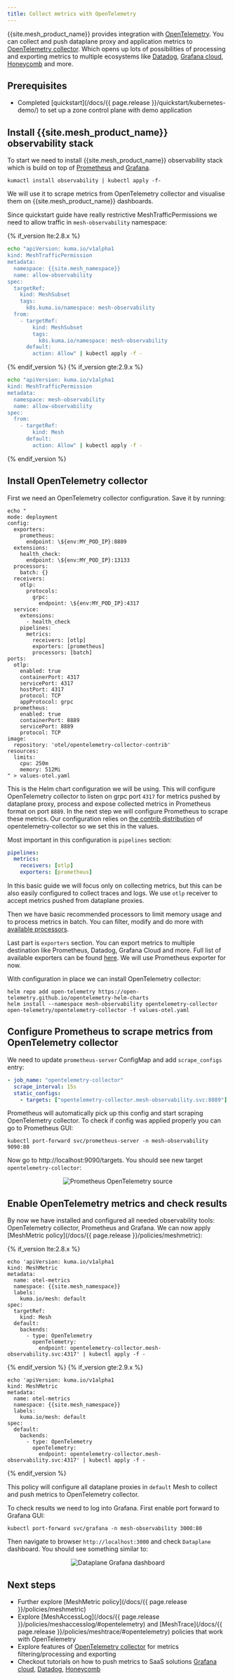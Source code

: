 ```yaml
---
title: Collect metrics with OpenTelemetry  
---
```


{{site.mesh_product_name}} provides integration with [OpenTelemetry](https://opentelemetry.io/). You can collect and push 
dataplane proxy and application metrics to [OpenTelemetry collector](https://opentelemetry.io/docs/collector/). Which opens up
lots of possibilities of processing and exporting metrics to multiple ecosystems like [Datadog](https://www.datadoghq.com/),
[Grafana cloud](https://grafana.com/products/cloud/), [Honeycomb](https://www.honeycomb.io/) and more.

## Prerequisites
- Completed [quickstart](/docs/{{ page.release }}/quickstart/kubernetes-demo/) to set up a zone control plane with demo application

## Install {{site.mesh_product_name}} observability stack

To start we need to install {{site.mesh_product_name}} observability stack which is build on top of [Prometheus](https://prometheus.io/) and [Grafana](https://grafana.com/).

```shell
kumactl install observability | kubectl apply -f-
```

We will use it to scrape metrics from OpenTelemetry collector and visualise them on {{site.mesh_product_name}} dashboards.

Since quickstart guide have really restrictive MeshTrafficPermissions we need to allow traffic in `mesh-observability` namespace:

{% if_version lte:2.8.x %}
```sh
echo "apiVersion: kuma.io/v1alpha1
kind: MeshTrafficPermission
metadata:
  namespace: {{site.mesh_namespace}}
  name: allow-observability
spec:
  targetRef:
    kind: MeshSubset
    tags:
      k8s.kuma.io/namespace: mesh-observability
  from:
    - targetRef:
        kind: MeshSubset
        tags:
          k8s.kuma.io/namespace: mesh-observability
      default:
        action: Allow" | kubectl apply -f -
```
{% endif_version %}
{% if_version gte:2.9.x %}
```sh
echo "apiVersion: kuma.io/v1alpha1
kind: MeshTrafficPermission
metadata:
  namespace: mesh-observability
  name: allow-observability
spec:
  from:
    - targetRef:
        kind: Mesh
      default:
        action: Allow" | kubectl apply -f -
```
{% endif_version %}

## Install OpenTelemetry collector

First we need an OpenTelemetry collector configuration. Save it by running:

```shell
echo "
mode: deployment
config:
  exporters:
    prometheus:
      endpoint: \${env:MY_POD_IP}:8889
  extensions:
    health_check:
      endpoint: \${env:MY_POD_IP}:13133
  processors:
    batch: {}
  receivers:
    otlp:
      protocols:
        grpc:
          endpoint: \${env:MY_POD_IP}:4317
  service:
    extensions:
      - health_check
    pipelines:
      metrics:
        receivers: [otlp]
        exporters: [prometheus]
        processors: [batch]
ports:
  otlp:
    enabled: true
    containerPort: 4317
    servicePort: 4317
    hostPort: 4317
    protocol: TCP
    appProtocol: grpc
  prometheus:
    enabled: true
    containerPort: 8889
    servicePort: 8889
    protocol: TCP
image:
  repository: 'otel/opentelemetry-collector-contrib'
resources:
  limits:
    cpu: 250m
    memory: 512Mi
" > values-otel.yaml
```

This is the Helm chart configuration we will be using. This will configure OpenTelemetry collector to listen on grpc port `4317` for metrics 
pushed by dataplane proxy, process and expose collected metrics in Prometheus format on port `8889`. In the next step we 
will configure Prometheus to scrape these metrics. Our configuration relies on [the contrib distribution](https://github.com/open-telemetry/opentelemetry-collector-contrib) of opentelemetry-collector so we set this in the values.

Most important in this configuration is `pipelines` section:

```yaml
pipelines:
  metrics:
    receivers: [otlp]
    exporters: [prometheus]
```

In this basic guide we will focus only on collecting metrics, but this can be also easily configured to collect traces and logs.
We use `otlp` receiver to accept metrics pushed from dataplane proxies. 

Then we have basic recommended processors to limit memory usage and to 
process metrics in batch. You can filter, modify and do more with [available processors](https://github.com/open-telemetry/opentelemetry-collector-contrib/tree/main/processor).

Last part is `exporters` section. You can export metrics to multiple destination like Prometheus, Datadog, Grafana Cloud and more. Full list of available exporters can be found [here](https://opentelemetry.io/ecosystem/registry/?component=exporter).
We will use Prometheus exporter for now.

With configuration in place we can install OpenTelemetry collector:

```shell
helm repo add open-telemetry https://open-telemetry.github.io/opentelemetry-helm-charts
helm install --namespace mesh-observability opentelemetry-collector open-telemetry/opentelemetry-collector -f values-otel.yaml
```

## Configure Prometheus to scrape metrics from OpenTelemetry collector

We need to update `prometheus-server` ConfigMap and add `scrape_configs` entry:
```yaml
- job_name: "opentelemetry-collector"
  scrape_interval: 15s
  static_configs:
    - targets: ["opentelemetry-collector.mesh-observability.svc:8889"]
```

Prometheus will automatically pick up this config and start scraping OpenTelemetry collector. To check if config was applied properly
you can go to Prometheus GUI:

```shell
kubectl port-forward svc/prometheus-server -n mesh-observability 9090:80
```

Now go to http://localhost:9090/targets. You should see new target `opentelemetry-collector`:

<center>
<img src="/assets/images/guides/otel-metrics/prometheus_otel_source.png" alt="Prometheus OpenTelemetry source"/>
</center>

## Enable OpenTelemetry metrics and check results

By now we have installed and configured all needed observability tools: OpenTelemetry collector, Prometheus and Grafana.
We can now apply [MeshMetric policy](/docs/{{ page.release }}/policies/meshmetric):

{% if_version lte:2.8.x %}
```shell
echo 'apiVersion: kuma.io/v1alpha1
kind: MeshMetric
metadata:
  name: otel-metrics
  namespace: {{site.mesh_namespace}}
  labels:
    kuma.io/mesh: default
spec:
  targetRef:
    kind: Mesh
  default:
    backends:
      - type: OpenTelemetry
        openTelemetry:
          endpoint: opentelemetry-collector.mesh-observability.svc:4317' | kubectl apply -f -
```
{% endif_version %}
{% if_version gte:2.9.x %}
```shell
echo 'apiVersion: kuma.io/v1alpha1
kind: MeshMetric
metadata:
  name: otel-metrics
  namespace: {{site.mesh_namespace}}
  labels:
    kuma.io/mesh: default
spec:
  default:
    backends:
      - type: OpenTelemetry
        openTelemetry:
          endpoint: opentelemetry-collector.mesh-observability.svc:4317' | kubectl apply -f -
```
{% endif_version %}

This policy will configure all dataplane proxies in `default` Mesh to collect and push metrics to OpenTelemetry collector. 

To check results we need to log into Grafana. First enable port forward to Grafana GUI:

```shell
kubectl port-forward svc/grafana -n mesh-observability 3000:80
```

Then navigate to browser `http://localhost:3000` and check `Dataplane` dashboard. You should see something similar to:

<center>
<img src="/assets/images/guides/otel-metrics/grafana-dataplane-view.png" alt="Dataplane Grafana dashboard"/>
</center>

## Next steps

* Further explore [MeshMetric policy](/docs/{{ page.release }}/policies/meshmetric)
* Explore [MeshAccessLog](/docs/{{ page.release }}/policies/meshaccesslog/#opentelemetry) and [MeshTrace](/docs/{{ page.release }}/policies/meshtrace/#opentelemetry) policies that work with OpenTelemetry
* Explore features of [OpenTelemetry collector](https://opentelemetry.io/docs/collector/) for metrics filtering/processing and exporting
* Checkout tutorials on how to push metrics to SaaS solutions [Grafana cloud](https://grafana.com/docs/grafana-cloud/monitor-applications/application-observability/setup/collector/opentelemetry-collector/), [Datadog](https://www.datadoghq.com/blog/ingest-opentelemetry-traces-metrics-with-datadog-exporter/), [Honeycomb](https://docs.honeycomb.io/send-data/opentelemetry/collector/)